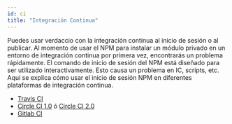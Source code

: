 ```yaml
---
id: ci
title: "Integración Continua"
---
```

Puedes usar verdaccio con la integración continua al inicio de sesión o al publicar. Al momento de usar el NPM para instalar un módulo privado en un entorno de integración continua por primera vez, encontrarás un problema rápidamente. El comando de inicio de sesión del NPM está diseñado para ser utilizado interactivamente. Esto causa un problema en IC, scripts, etc. Aquí se explica cómo usar el inicio de sesión NPM en diferentes plataformas de integración continua.

- [Travis CI](https://remysharp.com/2015/10/26/using-travis-with-private-npm-deps)
- [Circle CI 1.0](https://circleci.com/docs/1.0/npm-login/) ó [Circle CI 2.0](https://circleci.com/docs/2.0/deployment-integrations/#npm)
- [Gitlab CI](https://www.exclamationlabs.com/blog/continuous-deployment-to-npm-using-gitlab-ci/)